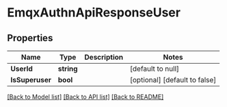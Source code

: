 # EmqxAuthnApiResponseUser

## Properties
Name | Type | Description | Notes
------------ | ------------- | ------------- | -------------
**UserId** | **string** |  | [default to null]
**IsSuperuser** | **bool** |  | [optional] [default to false]

[[Back to Model list]](../README.md#documentation-for-models) [[Back to API list]](../README.md#documentation-for-api-endpoints) [[Back to README]](../README.md)


